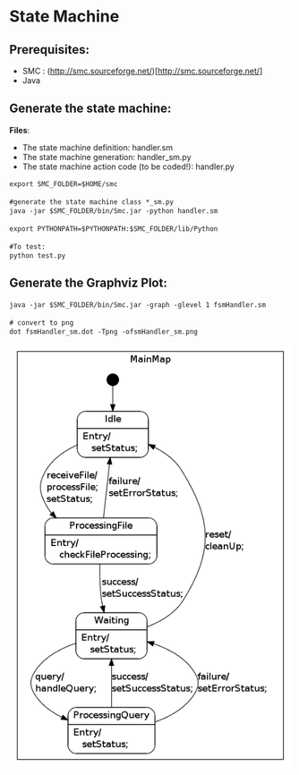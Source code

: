 State Machine
=============

Prerequisites:
--------------

-	SMC : (http://smc.sourceforge.net/)[http://smc.sourceforge.net/]
-	Java 

Generate the state machine:
---------------------------

**Files**:
- The state machine definition: handler.sm
- The state machine generation: handler_sm.py
- The state machine action code (to be coded!): handler.py

```
export SMC_FOLDER=$HOME/smc

#generate the state machine class *_sm.py
java -jar $SMC_FOLDER/bin/Smc.jar -python handler.sm

export PYTHONPATH=$PYTHONPATH:$SMC_FOLDER/lib/Python

#To test:
python test.py

```

Generate the Graphviz Plot:
---------------------------

```
java -jar $SMC_FOLDER/bin/Smc.jar -graph -glevel 1 fsmHandler.sm

# convert to png
dot fsmHandler_sm.dot -Tpng -ofsmHandler_sm.png

```

![Bilby Stampede](fsmHandler_sm.png)

